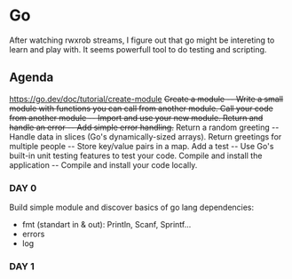 # Go
After watching rwxrob streams, I figure out that go might be intereting
to learn and play with. It seems powerfull tool to do testing and
scripting.



## Agenda
https://go.dev/doc/tutorial/create-module
~~Create a module -- Write a small module with functions you can call from another module.
Call your code from another module -- Import and use your new module.
Return and handle an error -- Add simple error handling.~~
Return a random greeting -- Handle data in slices (Go's dynamically-sized arrays).
Return greetings for multiple people -- Store key/value pairs in a map.
Add a test -- Use Go's built-in unit testing features to test your code.
Compile and install the application -- Compile and install your code locally.

### DAY 0
Build simple module and discover basics of go lang
dependencies:
- fmt (standart in & out): Println, Scanf, Sprintf...
- errors
- log


### DAY 1

